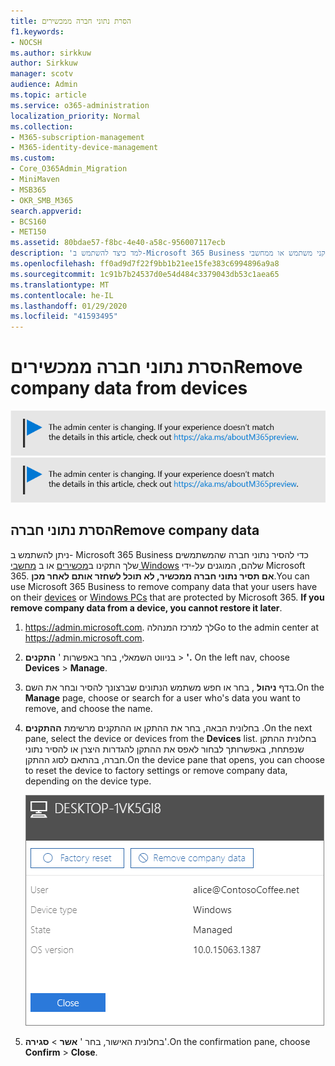 ```yaml
---
title: הסרת נתוני חברה ממכשירים
f1.keywords:
- NOCSH
ms.author: sirkkuw
author: Sirkkuw
manager: scotv
audience: Admin
ms.topic: article
ms.service: o365-administration
localization_priority: Normal
ms.collection:
- M365-subscription-management
- M365-identity-device-management
ms.custom:
- Core_O365Admin_Migration
- MiniMaven
- MSB365
- OKR_SMB_M365
search.appverid:
- BCS160
- MET150
ms.assetid: 80bdae57-f8bc-4e40-a58c-956007117ecb
description: 'למד כיצד להשתמש ב-Microsoft 365 Business כדי להסיר נתוני חברה מהתקני משתמש או ממחשבי Windows. '
ms.openlocfilehash: ff0ad9d7f22f9bb1b21ee15fe383c6994896a9a8
ms.sourcegitcommit: 1c91b7b24537d0e54d484c3379043db53c1aea65
ms.translationtype: MT
ms.contentlocale: he-IL
ms.lasthandoff: 01/29/2020
ms.locfileid: "41593495"
---
```

# <a name="remove-company-data-from-devices"></a><span data-ttu-id="b022c-103">הסרת נתוני חברה ממכשירים</span><span class="sxs-lookup"><span data-stu-id="b022c-103">Remove company data from devices</span></span>

<span data-ttu-id="b022c-104">[![תווית המיידעת אותך שמרכז הניהול משתנה ושניתן למצוא פרטים נוספים ב- aka.ms/aboutM365preview.](media/m365admincenterchanging.png)](https://docs.microsoft.com/office365/admin/microsoft-365-admin-center-preview)</span><span class="sxs-lookup"><span data-stu-id="b022c-104">[![Label to let you know the admin center is changing and you can find more details at aka.ms/aboutM365preview.](media/m365admincenterchanging.png)](https://docs.microsoft.com/office365/admin/microsoft-365-admin-center-preview)</span></span>

## <a name="remove-company-data"></a><span data-ttu-id="b022c-105">הסרת נתוני חברה</span><span class="sxs-lookup"><span data-stu-id="b022c-105">Remove company data</span></span>

<span data-ttu-id="b022c-p101">ניתן להשתמש ב- Microsoft 365 Business כדי להסיר נתוני חברה שהמשתמשים שלך התקינו ב[מכשירים](app-protection-settings-for-android-and-ios.md) או ב [מחשבי Windows](protection-settings-for-windows-10-devices.md) שלהם, המוגנים על-ידי Microsoft 365. **אם תסיר נתוני חברה ממכשיר, לא תוכל לשחזר אותם לאחר מכן**.</span><span class="sxs-lookup"><span data-stu-id="b022c-p101">You can use Microsoft 365 Business to remove company data that your users have on their [devices](app-protection-settings-for-android-and-ios.md) or [Windows PCs](protection-settings-for-windows-10-devices.md) that are protected by Microsoft 365. **If you remove company data from a device, you cannot restore it later**.</span></span> 
  
1. <span data-ttu-id="b022c-108"><a href="https://go.microsoft.com/fwlink/p/?linkid=837890" target="_blank">https://admin.microsoft.com</a>. לך למרכז המנהלה</span><span class="sxs-lookup"><span data-stu-id="b022c-108">Go to the admin center at <a href="https://go.microsoft.com/fwlink/p/?linkid=837890" target="_blank">https://admin.microsoft.com</a>.</span></span>
    
2. <span data-ttu-id="b022c-109">בניווט השמאלי, בחר באפשרות ' **התקנים** \> **'.**  </span><span class="sxs-lookup"><span data-stu-id="b022c-109">On the left nav, choose **Devices**  \> **Manage**.</span></span>
  
3. <span data-ttu-id="b022c-110">בדף **ניהול** , בחר או חפש משתמש הנתונים שברצונך להסיר ובחר את השם.</span><span class="sxs-lookup"><span data-stu-id="b022c-110">On the **Manage** page, choose or search for a user who's data you want to remove, and choose the name.</span></span> 
    
4. <span data-ttu-id="b022c-111">בחלונית הבאה, בחר את ההתקן או ההתקנים מרשימת **ההתקנים** .</span><span class="sxs-lookup"><span data-stu-id="b022c-111">On the next pane, select the device or devices from the **Devices** list.</span></span> <span data-ttu-id="b022c-112">בחלונית ההתקן שנפתחת, באפשרותך לבחור לאפס את ההתקן להגדרות היצרן או להסיר נתוני חברה, בהתאם לסוג ההתקן.</span><span class="sxs-lookup"><span data-stu-id="b022c-112">On the device pane that opens, you can choose to reset the device to factory settings or remove company data, depending on the device type.</span></span> 
    
    ![בחלונית הנתונים הסרת החברה, בחר את ההתקן שממנו ברצונך להסיר את הנתונים.](media/resetorremove.png)
  
5. <span data-ttu-id="b022c-114">בחלונית האישור, בחר ' **אשר** \> **סגירה**'.</span><span class="sxs-lookup"><span data-stu-id="b022c-114">On the confirmation pane, choose **Confirm** \> **Close**.</span></span>
    


